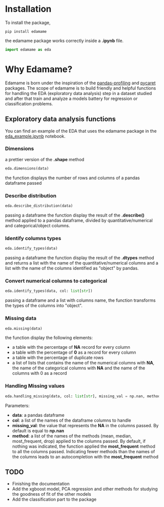 # Installation

To install the package,

```
pip install edamame
```

the edamame package works correctly inside a **.ipynb** file. 

```python
import edamame as eda
```
# Why Edamame?

Edamame is born under the inspiration of the [pandas-profiling](https://github.com/ydataai/pandas-profiling) and [pycaret](https://github.com/pycaret/pycaret) packages. The scope of edamame is to build friendly and helpful functions for handling the EDA (exploratory data analysis) step in a dataset studied and after that train and analyze a models battery for regression or classification problems. 

## Exploratory data analysis functions

You can find an example of the EDA that uses the edamame package in the  [eda_example.ipynb](notebook/eda_example.ipynb) notebook. 

### Dimensions

a prettier version of the **.shape** method

```python
eda.dimensions(data)
```
the function displays the number of rows and columns of a pandas dataframe passed 

### Describe distribution


```python
eda.describe_distribution(data)
```

passing a dataframe the function display the result of the **.describe()** method applied to a pandas dataframe, divided by quantitative/numerical and categorical/object columns.


### Identify columns types


```python
eda.identify_types(data)
```

passing a dataframe the function display the result of the **.dtypes** method and returns a list with the name of the quantitative/numerical columns and a list with the name of the columns identified as "object" by pandas. 


### Convert numerical columns to categorical

```python
eda.identify_types(data, col: list[str])
```

passing a dataframe and a list with columns name, the function transforms the types of the columns into "object". 


### Missing data

```python
eda.missing(data)
```

the function display the following elements:

* a table with the percentage of **NA** record for every column
* a table with the percentage of **0** as a record for every column
* a table with the percentage of duplicate rows
* a list of lists that contains the name of the numerical columns with **NA**, the name of the categorical columns with **NA** and the name of the columns with 0 as a record 

### Handling Missing values

```python
eda.handling_missing(data, col: list[str], missing_val = np.nan, method: list[str] = [])
```

Parameters: 

* **data**: a pandas dataframe
* **col**: a list of the names of the dataframe columns to handle
* **missing_val**: the value that represents the **NA** in the columns passed. By default is equal to **np.nan** 
* **method**: a list of the names of the methods (mean, median, most_frequent, drop) applied to the columns passed. By default, if nothing was indicated, the function applied the **most_frequent** method to all the columns passed. Indicating fewer methods than the names of the columns leads to an autocompletion with the **most_frequent** method



## TODO 

* Finishing the documentation 
* Add the xgboost model, PCA regression and other methods for studying the goodness of fit of the other models
* Add the classification part to the package 